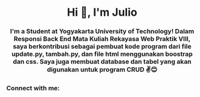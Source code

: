 <h1 align="center">Hi 👋, I'm Julio</h1>
<h3 align="center">I'm a Student at Yogyakarta University of Technology! Dalam Responsi Back End Mata Kuliah Rekayasa Web Praktik VIII, saya berkontribusi sebagai pembuat kode program dari file update.py, tambah.py, dan file html menggunakan boostrap dan css. Saya juga membuat database dan tabel yang akan digunakan untuk program CRUD ✌😊</h3>

<h3 align="left">Connect with me:</h3>
<p align="left">
</p>
